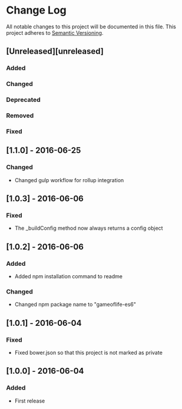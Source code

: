# Change Log
All notable changes to this project will be documented in this file.
This project adheres to [Semantic Versioning](http://semver.org/).

## [Unreleased][unreleased]
### Added
### Changed
### Deprecated
### Removed
### Fixed

## [1.1.0] - 2016-06-25
### Changed
- Changed gulp workflow for rollup integration

## [1.0.3] - 2016-06-06
### Fixed
- The _buildConfig method now always returns a config object 

## [1.0.2] - 2016-06-06
### Added
- Added npm installation command to readme  
### Changed
- Changed npm package name to "gameoflife-es6"

## [1.0.1] - 2016-06-04
### Fixed
- Fixed bower.json so that this project is not marked as private

## [1.0.0] - 2016-06-04
### Added
- First release
